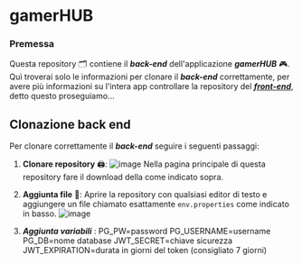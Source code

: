 # gamerHUB

### Premessa 
Questa repository 🗂️ contiene il ***back-end*** dell'applicazione ***gamerHUB*** 🎮. Quì troverai solo le informazioni per clonare il ***back-end*** correttamente, per avere più informazioni su l'intera app controllare la repository del [***front-end***](https://github.com/domenico2003/Capstone-Project-FE), detto questo proseguiamo...

## Clonazione back end
Per clonare correttamente il ***back-end*** seguire i seguenti passaggi:
1. **Clonare repository** 🖨️:
![image](https://github.com/domenico2003/Capstone-Project-BE/assets/121806951/fd6f8ce5-bc61-4af9-b784-612f27e1ee91)
Nella pagina principale di questa repository fare il download della  come indicato sopra.

2. **Aggiunta file** 📂: Aprire la repository con qualsiasi editor di testo e aggiungere un file chiamato esattamente `env.properties` come indicato in basso.
 ![image](https://github.com/domenico2003/Capstone-Project-BE/assets/121806951/790ba110-730f-4bcf-b35a-06ff1922cedb)
3. ***Aggiunta variabili*** :
PG_PW=password
PG_USERNAME=username
PG_DB=nome database
JWT_SECRET=chiave sicurezza 
JWT_EXPIRATION=durata in giorni del token (consigliato 7 giorni)
